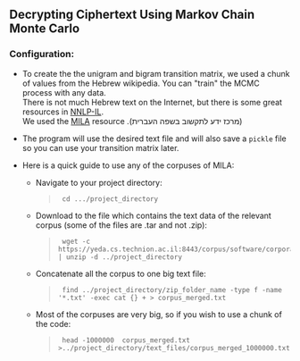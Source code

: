 ## Decrypting Ciphertext Using Markov Chain Monte Carlo  
### Configuration:  
- To create the the unigram and bigram transition matrix, we used a chunk of values from the Hebrew wikipedia.
 You can "train" the MCMC process with any data.  
   There is not much Hebrew text on the Internet, but there is some great resources in [NNLP-IL](https://github.com/NNLP-IL/Resources).  
   We used the [MILA](https://yeda.cs.technion.ac.il/index.html) resource .(מרכז ידע לתקשוב בשפה העברית)  
     
 - The program will use the desired text file and will also save a `pickle` file so you can use your transition matrix later.


- Here is a quick guide to use any of the corpuses of MILA: 
	- Navigate to your project directory: 
	  >      cd .../project_directory 
     -  Download to the file which contains the text data of the relevant corpus (some of the files are .tar and not .zip):  
		  >      wget -c https://yeda.cs.technion.ac.il:8443/corpus/software/corpora/HeWiki_2013/plain/plain.zip | unzip -d ../project_directory
	- Concatenate all the corpus to one big text file: 
	  >      find ../project_directory/zip_folder_name -type f -name '*.txt' -exec cat {} + > corpus_merged.txt
	- Most of the corpuses are very big, so if you wish to use a chunk of the code:  
	  >      head -1000000  corpus_merged.txt >../project_directory/text_files/corpus_merged_1000000.txt`  

